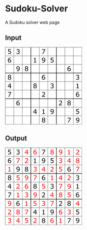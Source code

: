 # Sudoku-Solver
A Sudoku solver web page

## Input
![](sudoku_in.png)

## Output
![](sudoku_out.png)